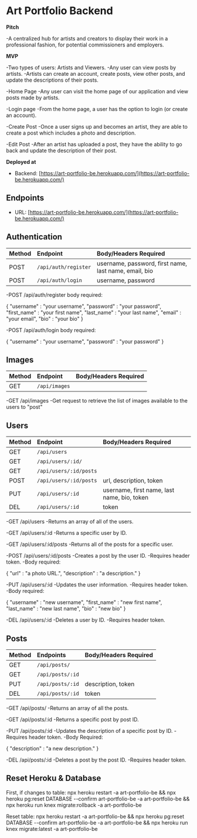 # Art Portfolio Backend

**Pitch**

-A centralized hub for artists and creators to display their work in a professional fashion, for potential commissioners and employers.

**MVP**

-Two types of users: Artists and Viewers.
-Any user can view posts by artists.
-Artists can create an account, create posts, view other posts, and update the descriptions of their posts.

-Home Page
-Any user can visit the home page of our application and view posts made by artists.

-Login page
-From the home page, a user has the option to login (or create an account).

-Create Post
-Once a user signs up and becomes an artist, they are able to create a post which includes a photo and description.

-Edit Post
-After an artist has uploaded a post, they have the ability to go back and update the description of their post.

**Deployed at**

- Backend: [https://art-portfolio-be.herokuapp.com/](https://art-portfolio-be.herokuapp.com/)

## Endpoints

- URL: [https://art-portfolio-be.herokuapp.com/](https://art-portfolio-be.herokuapp.com/)

## Authentication

| Method | Endpoint             | Body/Headers Required                                 |
| :----- | :------------------- | :---------------------------------------------------- |
| POST   | `/api/auth/register` | username, password, first name, last name, email, bio |
| POST   | `/api/auth/login`    | username, password                                    |

-POST /api/auth/register body required:

{
"username" : "your username",
"password" : "your password",
"first_name" : "your first name",
"last_name" : "your last name",
"email" : "your email",
"bio" : "your bio"
}

-POST /api/auth/login body required:

{
"username" : "your username",
"password" : "your password"
}

## Images

| Method | Endpoint      | Body/Headers Required |
| :----- | :------------ | :-------------------- |
| GET    | `/api/images` |                       |

-GET /api/images
-Get request to retrieve the list of images available to the users to "post"

## Users

| Method | Endpoint               | Body/Headers Required                       |
| :----- | :--------------------- | :------------------------------------------ |
| GET    | `/api/users`           |                                             |
| GET    | `/api/users/:id/`      |                                             |
| GET    | `/api/users/:id/posts` |                                             |
| POST   | `/api/users/:id/posts` | url, description, token                     |
| PUT    | `/api/users/:id`       | username, first name, last name, bio, token |
| DEL    | `/api/users/:id`       | token                                       |

-GET /api/users
-Returns an array of all of the users.

-GET /api/users/:id
-Returns a specific user by ID.

-GET /api/users/:id/posts
-Returns all of the posts for a specific user.

-POST /api/users/:id/posts
-Creates a post by the user ID.
-Requires header token.
-Body required:

{
"url" : "a photo URL.",
"description" : "a description."
}

-PUT /api/users/:id
-Updates the user information.
-Requires header token.
-Body required:

{
"username" : "new username",
"first_name" : "new first name",
"last_name" : "new last name",
"bio" : "new bio"
}

-DEL /api/users/:id
-Deletes a user by ID.
-Requires header token.

## Posts

| Method | Endpoints        | Body/Headers Required |
| :----- | :--------------- | :-------------------- |
| GET    | `/api/posts/`    |                       |
| GET    | `/api/posts/:id` |                       |
| PUT    | `/api/posts/:id` | description, token    |
| DEL    | `/api/posts/:id` | token                 |

-GET /api/posts/
-Returns an array of all the posts.

-GET /api/posts/:id
-Returns a specific post by post ID.

-PUT /api/posts/:id
-Updates the description of a specific post by ID.
-Requires header token.
-Body Required:

{
"description" : "a new description."
}

-DEL /api/posts/:id
-Deletes a post by the post ID.
-Requires header token.

## Reset Heroku & Database

First, if changes to table:
npx heroku restart -a art-portfolio-be && npx heroku pg:reset DATABASE --confirm art-portfolio-be -a art-portfolio-be && npx heroku run knex migrate:rollback -a art-portfolio-be

Reset table:
npx heroku restart -a art-portfolio-be && npx heroku pg:reset DATABASE --confirm art-portfolio-be -a art-portfolio-be && npx heroku run knex migrate:latest -a art-portfolio-be

